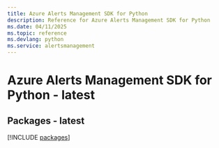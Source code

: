 ```yaml
---
title: Azure Alerts Management SDK for Python
description: Reference for Azure Alerts Management SDK for Python
ms.date: 04/11/2025
ms.topic: reference
ms.devlang: python
ms.service: alertsmanagement
---
```

# Azure Alerts Management SDK for Python - latest
## Packages - latest
[!INCLUDE [packages](alerts-management-index.md)]